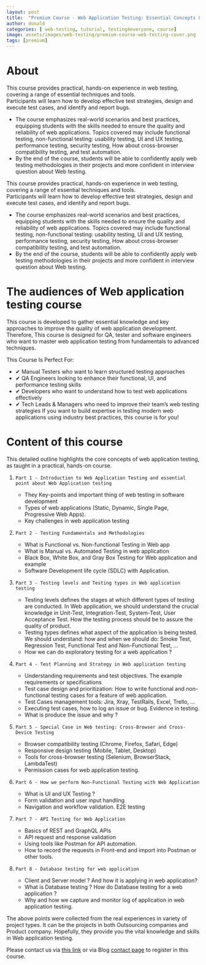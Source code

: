 ```yaml
---
layout: post
title:  "Premium Course - Web Application Testing: Essential Concepts & Practical Guide Testing4Everyone"
author: donald
categories: [ web-testing, tutorial, testing4everyone, course]
image: assets/images/web-testing/premium-course-web-testing-cover.png
tags: [premium]
---
```


# About
This course provides practical, hands-on experience in web testing, covering a range of essential techniques and tools.  
Participants will learn how to develop effective test strategies, design and execute test cases, and identify and report bugs.
- The course emphasizes real-world scenarios and best practices, equipping students with the skills needed to ensure the quality and reliability of web applications. Topics covered may include functional testing, non-functional testing: usability testing, UI and UX testing, performance testing, security testing, How about cross-browser compatibility testing, and test automation.
- By the end of the course, students will be able to confidently apply web testing methodologies in their projects and more confident in interview question about Web testing.

This course provides practical, hands-on experience in web testing, covering a range of essential techniques and tools.  
Participants will learn how to develop effective test strategies, design and execute test cases, and identify and report bugs.
- The course emphasizes real-world scenarios and best practices, equipping students with the skills needed to ensure the quality and reliability of web applications. Topics covered may include functional testing, non-functional testing: usability testing, UI and UX testing, performance testing, security testing, How about cross-browser compatibility testing, and test automation.
- By the end of the course, students will be able to confidently apply web testing methodologies in their projects and more confident in interview question about Web testing.

# The audiences of Web application testing course
This course is developed to gather essential knowledge and key approaches to improve the quality of web application development.
Therefore, This course is designed for QA, tester and software engineers who want to master web application testing from fundamentals to advanced techniques.

This Course Is Perfect For:

- ✔ Manual Testers who want to learn structured testing approaches
- ✔ QA Engineers looking to enhance their functional, UI, and performance testing skills
- ✔ Developers who want to understand how to test web applications effectively
- ✔ Tech Leads & Managers who need to improve their team’s web testing strategies
If you want to build expertise in testing modern web applications using industry best practices, this course is for you!

# Content of this course
This detailed outline highlights the core concepts of web application testing, as taught in a practical, hands-on course.

1. `Part 1 - Introduction to Web Application Testing and essential point about Web Application testing`
   - They Key-points and important thing of web testing in software development
   - Types of web applications (Static, Dynamic, Single Page, Progressive Web Apps).
   - Key challenges in web application testing

2. `Part 2 - Testing Fundamentals and Methodologies`
   - What is Functional vs. Non-functional Testing in Web app
   - What is Manual vs. Automated Testing in web application
   - Black Box, White Box, and Gray Box Testing for Web application and example
   - Software Development life cycle (SDLC) with Application. 

3. `Part 3 - Testing levels and Testing types in Web application testing`
   - Testing levels defines the stages at which different types of testing are conducted. In Web application, we should understand the crucial knowledge in Unit-Test, Integration-Test, System-Test, User Acceptance Test. How the testing process should be to assure the quality of product.
   - Testing types defines what aspect of the application is being tested. We should understand: how and when we should do: Smoke Test, Regression Test, Functional Test and Non-Functional Test, ...
   - How we can do exploratory testing for a web application ?

4. `Part 4 - Test Planning and Strategy in Web application testing`
   - Understanding requirements and test objectives. The example requirements or specifications 
   - Test case design and prioritization: How to write functional and non-functional testing cases for a feature of web application.
   - Test Cases management tools: Jira, Xray, TestRails, Excel, Trello, ...
   - Executing test cases, how to log an issue or bug. Evidence in testing.
   - What is produce the issue and why ?

5. `Part 5 - Special Case in Web testing: Cross-Browser and Cross-Device Testing`
    - Browser compatibility testing (Chrome, Firefox, Safari, Edge)
    - Responsive design testing (Mobile, Tablet, Desktop)
    - Tools for cross-browser testing (Selenium, BrowserStack, LambdaTest)
    - Permission cases for web application testing.

6. `Part 6 - How we perform Non-Functional Testing with Web Application`
   - What is UI and UX Testing ?
   - Form validation and user input handling
   - Navigation and workflow validation. E2E testing

7. `Part 7 - API Testing for Web Application`
   - Basics of REST and GraphQL APIs
   - API request and response validation
   - Using tools like Postman for API automation.
   - How to record the requests in Front-end and import into Postman or other tools.

8. `Part 8 - Database testing for web application`
    - Client and Server model ? And how it is applying in web application?
    - What is Database testing ? How do Database testing for a web application ?
    - Why and how we capture and monitor log of application in web application testing.

The above points were collected from the real experiences in variety of project types. It can be the projects in both Outsourcing companies and Product company. Hopefully, they provide you the vital knowledge and skills in Web application testing.

Please contact us via [this link](https://josdoaitran.github.io/premium-courses-with-me/) or via Blog [contact page](https://josdoaitran.github.io/contact.html) to register in this course.









